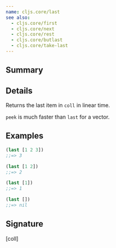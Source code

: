 ```yaml
---
name: cljs.core/last
see also:
  - cljs.core/first
  - cljs.core/next
  - cljs.core/rest
  - cljs.core/butlast
  - cljs.core/take-last
---
```


## Summary

## Details

Returns the last item in `coll` in linear time.

`peek` is much faster than `last` for a vector.

## Examples

```clj
(last [1 2 3])
;;=> 3

(last [1 2])
;;=> 2

(last [1])
;;=> 1

(last [])
;;=> nil
```

## Signature
[coll]
